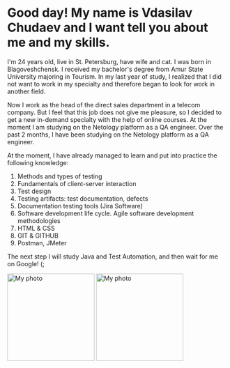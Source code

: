 # Good day! My name is Vdasilav Chudaev and I want tell you about me and my skills. #

I'm 24 years old, live in St. Petersburg, have wife and cat.
I was born in Blagoveshchensk. I received my bachelor's degree from Amur State University majoring in Tourism. In my last year of study, I realized that I did not want to work in my specialty and therefore began to look for work in another field.

Now I work as the head of the direct sales department in a telecom company. But I feel that this job does not give me pleasure, so I decided to get a new in-demand specialty with the help of online courses. At the moment I am studying on the Netology platform as a QA engineer. Over the past 2 months, I have been studying on the Netology platform as a QA engineer.

At the moment, I have already managed to learn and put into practice the following knowledge:

1. Methods and types of testing
2. Fundamentals of client-server interaction
3. Test design
4. Testing artifacts: test documentation, defects
5. Documentation testing tools (Jira Software)
6. Software development life cycle. Agile software development methodologies
7. HTML & CSS
8. GIT & GITHUB
9. Postman, JMeter

The next step I will study Java and Test Automation, and then wait for me on Google! (;


<img src="[ссылка](https://monosnap.com/file/id7QkS2hd5gKDL1xeSXx5BAZRqTHaw)" width="200" alt="My photo">
<img src="[ссылка](https://monosnap.com/file/Lt1WJD9s6NbslcCxmUWLzesnVzXjgZ)" width="200" alt="My photo">

